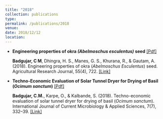 ```yaml
---
title: "2018"
collection: publications
type: 
permalink: /publications/2018
venue:
date: 2018/12/12
location: 
---
```


- **Engineering properties of okra _(Abelmoschus esculentus)_ seed** [[Pdf]](https://github.com/cmbadgujar10/cmbadgujar10.github.io/blob/master/files/2018OkraEng.pdf)
    
    **Badgujar, C M**, Dhingra, H. S., Manes, G. S., Khurana, R., & Gautam, A. (2018). Engineering properties of okra (_Abelmoschus Esculentus_) seed. Agricultural             Research Journal, 55(4), 722. [[Link]](http://dx.doi.org/10.5958/2395-146X.2018.00131.X)
      
- **Techno-Economic Evaluation of Solar Tunnel Dryer for Drying of Basil (_Ocimum sanctum_)**  [[Pdf]](https://github.com/cmbadgujar10/cmbadgujar10.github.io/blob/master/files/2018Dryer.pdf)
    
    **Badgujar, C.M.**, Karpe, O., & Kalbande, S. (2018). Techno-economic evaluation of solar tunnel dryer for drying of basil (_Ocimum sanctum_). International Journal       of Current Microbiology & Applied Sciences, 7(7), 332–39. [[Link]](http://dx.doi.org/10.5958/2395-146X.2018.00131.X)


